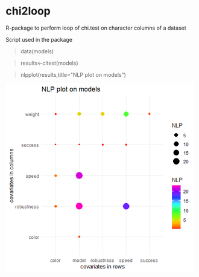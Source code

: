 # chi2loop
R-package to perform loop of chi.test on character columns of a dataset 

Script used in the package

> data(models)

> results<-cltest(models)

> nlpplot(results,title="NLP plot on models")


![nlpplot](https://github.com/cdesterke/chi2loop/blob/main/nlpplot.png)




